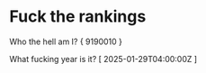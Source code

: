 # Fuck the rankings

Who the hell am I?
{ 9190010 }

What fucking year is it?
[ 2025-01-29T04:00:00Z ]
